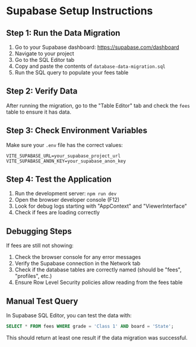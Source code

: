 # Supabase Setup Instructions

## Step 1: Run the Data Migration

1. Go to your Supabase dashboard: https://supabase.com/dashboard
2. Navigate to your project
3. Go to the SQL Editor tab
4. Copy and paste the contents of `database-data-migration.sql` 
5. Run the SQL query to populate your fees table

## Step 2: Verify Data

After running the migration, go to the "Table Editor" tab and check the `fees` table to ensure it has data.

## Step 3: Check Environment Variables

Make sure your `.env` file has the correct values:

```
VITE_SUPABASE_URL=your_supabase_project_url
VITE_SUPABASE_ANON_KEY=your_supabase_anon_key
```

## Step 4: Test the Application

1. Run the development server: `npm run dev`
2. Open the browser developer console (F12)
3. Look for debug logs starting with "AppContext" and "ViewerInterface"
4. Check if fees are loading correctly

## Debugging Steps

If fees are still not showing:

1. Check the browser console for any error messages
2. Verify the Supabase connection in the Network tab
3. Check if the database tables are correctly named (should be "fees", "profiles", etc.)
4. Ensure Row Level Security policies allow reading from the fees table

## Manual Test Query

In Supabase SQL Editor, you can test the data with:

```sql
SELECT * FROM fees WHERE grade = 'Class 1' AND board = 'State';
```

This should return at least one result if the data migration was successful.
